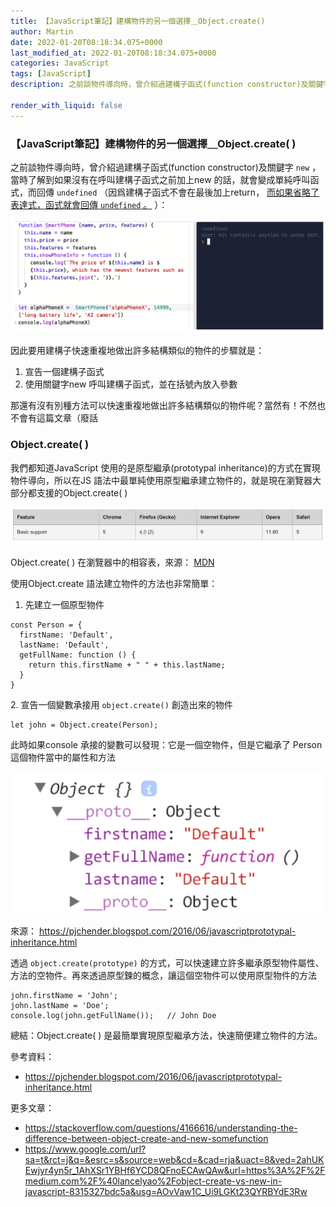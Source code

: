 ```yaml
---
title: 【JavaScript筆記】建構物件的另一個選擇＿Object.create()
author: Martin
date: 2022-01-20T08:18:34.075+0000
last_modified_at: 2022-01-20T08:18:34.075+0000
categories: JavaScript
tags: [JavaScript]
description: 之前談物件導向時，曾介紹過建構子函式(function constructor)及關鍵字 new，當時了解到如果沒有在呼叫建構子函式之前加上new 的話，就會變成單純呼叫函式，而回傳 undefined（因爲建構子函式不會在最後加上return，而如果省略了表達式，函式就會回傳…

render_with_liquid: false
---
```


### 【JavaScript筆記】建構物件的另一個選擇＿Object\.create\( \)

之前談物件導向時，曾介紹過建構子函式\(function constructor\)及關鍵字 `new` ，當時了解到如果沒有在呼叫建構子函式之前加上new 的話，就會變成單純呼叫函式，而回傳 `undefined` （因爲建構子函式不會在最後加上return， [而如果省略了表達式，函式就會回傳 `undefined` 。](https://developer.mozilla.org/zh-TW/docs/Web/JavaScript/Reference/Statements/return) ）：


![](/assets/2277bca56a51/1*Fy_Bquym6mtZnpARGY7ULg.png)


因此要用建構子快速重複地做出許多結構類似的物件的步驟就是：
1. 宣告一個建構子函式
2. 使用關鍵字new 呼叫建構子函式，並在括號內放入參數


那還有沒有別種方法可以快速重複地做出許多結構類似的物件呢？當然有！不然也不會有這篇文章（廢話
### Object\.create\( \)

我們都知道JavaScript 使用的是原型繼承\(prototypal inheritance\)的方式在實現物件導向，所以在JS 語法中最單純使用原型繼承建立物件的，就是現在瀏覽器大部分都支援的Object\.create\( \)


![Object\.create\( \) 在瀏覽器中的相容表，來源： [MDN](https://developer.mozilla.org/zh-TW/docs/Web/JavaScript/Reference/Global_Objects/Object/create#compat-desktop)](/assets/2277bca56a51/1*erJa4Qdyjgs_77ztD5KkZA.png)

Object\.create\( \) 在瀏覽器中的相容表，來源： [MDN](https://developer.mozilla.org/zh-TW/docs/Web/JavaScript/Reference/Global_Objects/Object/create#compat-desktop)

使用Object\.create 語法建立物件的方法也非常簡單：
1. 先建立一個原型物件

```
const Person = {
  firstName: 'Default',
  lastName: 'Default',
  getFullName: function () {
    return this.firstName + " " + this.lastName;
  }
}
```

2\. 宣告一個變數承接用 `object.create()` 創造出來的物件
```
let john = Object.create(Person);
```

此時如果console 承接的變數可以發現：它是一個空物件，但是它繼承了 Person 這個物件當中的屬性和方法


![來源： [https://pjchender\.blogspot\.com/2016/06/javascriptprototypal\-inheritance\.html](https://pjchender.blogspot.com/2016/06/javascriptprototypal-inheritance.html)](/assets/2277bca56a51/1*Y8tiecHId5ALKBSXNj140Q.png)

來源： [https://pjchender\.blogspot\.com/2016/06/javascriptprototypal\-inheritance\.html](https://pjchender.blogspot.com/2016/06/javascriptprototypal-inheritance.html)

透過 `object.create(prototype)` 的方式，可以快速建立許多繼承原型物件屬性、方法的空物件。再來透過原型鍊的概念，讓這個空物件可以使用原型物件的方法
```
john.firstName = 'John';
john.lastName = 'Doe';
console.log(john.getFullName());   // John Doe
```

總結：Object\.create\( \) 是最簡單實現原型繼承方法，快速簡便建立物件的方法。

參考資料：

- https://pjchender.blogspot.com/2016/06/javascriptprototypal-inheritance.html

更多文章：

- https://stackoverflow.com/questions/4166616/understanding-the-difference-between-object-create-and-new-somefunction
- https://www.google.com/url?sa=t&rct=j&q=&esrc=s&source=web&cd=&cad=rja&uact=8&ved=2ahUKEwjyr4yn5r_1AhXSr1YBHf6YCD8QFnoECAwQAw&url=https%3A%2F%2Fmedium.com%2F%40lancelyao%2Fobject-create-vs-new-in-javascript-8315327bdc5a&usg=AOvVaw1C_Ui9LGKt23QYRBYdE3Rw




